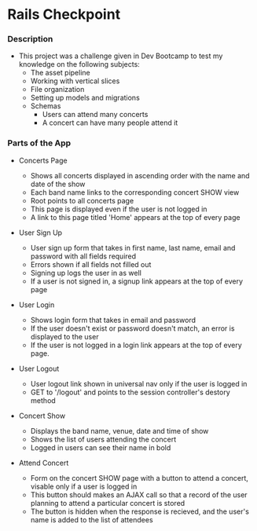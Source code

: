 # Rails Checkpoint

### Description

  - This project was a challenge given in Dev Bootcamp to test my knowledge on the following subjects:
    * The asset pipeline
    * Working with vertical slices
    * File organization
    * Setting up models and migrations
    * Schemas
      * Users can attend many concerts
      * A concert can have many people attend it
      
### Parts of the App
  - Concerts Page
    * Shows all concerts displayed in ascending order with the name and date of the show
    * Each band name links to the corresponding concert SHOW view
    * Root points to all concerts page
    * This page is displayed even if the user is not logged in
    * A link to this page titled 'Home' appears at the top of every page

  - User Sign Up
    * User sign up form that takes in first name, last name, email and password with all fields required
    * Errors shown if all fields not filled out
    * Signing up logs the user in as well
    * If a user is not signed in, a signup link appears at the top of every page

  - User Login
    * Shows login form that takes in email and password
    * If the user doesn't exist or password doesn't match, an error is displayed to the user
    * If the user is not logged in a login link appears at the top of every page.

  - User Logout
    * User logout link shown in universal nav only if the user is logged in
    * GET to '/logout' and points to the session controller's destory method

  - Concert Show
    * Displays the band name, venue, date and time of show
    * Shows the list of users attending the concert
    * Logged in users can see their name in bold

  - Attend Concert
    * Form on the concert SHOW page with a button to attend a concert, visable only if a user is logged in
    * This button should makes an AJAX call so that a record of the user planning to attend a particular concert is stored 
    * The button is hidden when the response is recieved, and the user's name is added to the list of attendees
